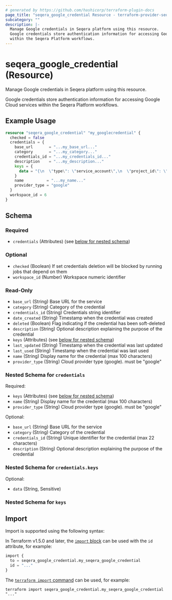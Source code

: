 ```yaml
---
# generated by https://github.com/hashicorp/terraform-plugin-docs
page_title: "seqera_google_credential Resource - terraform-provider-seqera"
subcategory: ""
description: |-
  Manage Google credentials in Seqera platform using this resource.
  Google credentials store authentication information for accessing Google Cloud services
  within the Seqera Platform workflows.
---
```


# seqera_google_credential (Resource)

Manage Google credentials in Seqera platform using this resource.

Google credentials store authentication information for accessing Google Cloud services
within the Seqera Platform workflows.

## Example Usage

```terraform
resource "seqera_google_credential" "my_googlecredential" {
  checked = false
  credentials = {
    base_url       = "...my_base_url..."
    category       = "...my_category..."
    credentials_id = "...my_credentials_id..."
    description    = "...my_description..."
    keys = {
      data = "{\n  \"type\": \"service_account\",\n  \"project_id\": \"my-project\",\n  \"private_key_id\": \"key-id\",\n  \"private_key\": \"-----BEGIN PRIVATE KEY-----\\n...\\n-----END PRIVATE KEY-----\\n\",\n  \"client_email\": \"service-account@my-project.iam.gserviceaccount.com\",\n  \"client_id\": \"123456789\",\n  \"auth_uri\": \"https://accounts.google.com/o/oauth2/auth\",\n  \"token_uri\": \"https://oauth2.googleapis.com/token\"\n}\n"
    }
    name          = "...my_name..."
    provider_type = "google"
  }
  workspace_id = 6
}
```

<!-- schema generated by tfplugindocs -->
## Schema

### Required

- `credentials` (Attributes) (see [below for nested schema](#nestedatt--credentials))

### Optional

- `checked` (Boolean) If set credentials deletion will be blocked by running jobs that depend on them
- `workspace_id` (Number) Workspace numeric identifier

### Read-Only

- `base_url` (String) Base URL for the service
- `category` (String) Category of the credential
- `credentials_id` (String) Credentials string identifier
- `date_created` (String) Timestamp when the credential was created
- `deleted` (Boolean) Flag indicating if the credential has been soft-deleted
- `description` (String) Optional description explaining the purpose of the credential
- `keys` (Attributes) (see [below for nested schema](#nestedatt--keys))
- `last_updated` (String) Timestamp when the credential was last updated
- `last_used` (String) Timestamp when the credential was last used
- `name` (String) Display name for the credential (max 100 characters)
- `provider_type` (String) Cloud provider type (google). must be "google"

<a id="nestedatt--credentials"></a>
### Nested Schema for `credentials`

Required:

- `keys` (Attributes) (see [below for nested schema](#nestedatt--credentials--keys))
- `name` (String) Display name for the credential (max 100 characters)
- `provider_type` (String) Cloud provider type (google). must be "google"

Optional:

- `base_url` (String) Base URL for the service
- `category` (String) Category of the credential
- `credentials_id` (String) Unique identifier for the credential (max 22 characters)
- `description` (String) Optional description explaining the purpose of the credential

<a id="nestedatt--credentials--keys"></a>
### Nested Schema for `credentials.keys`

Optional:

- `data` (String, Sensitive)



<a id="nestedatt--keys"></a>
### Nested Schema for `keys`

## Import

Import is supported using the following syntax:

In Terraform v1.5.0 and later, the [`import` block](https://developer.hashicorp.com/terraform/language/import) can be used with the `id` attribute, for example:

```terraform
import {
  to = seqera_google_credential.my_seqera_google_credential
  id = "..."
}
```

The [`terraform import` command](https://developer.hashicorp.com/terraform/cli/commands/import) can be used, for example:

```shell
terraform import seqera_google_credential.my_seqera_google_credential "..."
```
